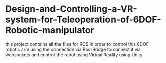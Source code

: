 # Design-and-Controlling-a-VR-system-for-Teleoperation-of-6DOF-Robotic-manipulator
this project contains all the files for ROS in order to control this 6DOF robotic arm using the connection via Ros-Bridge to connect it via websockets and control the robot using Virtual Reality using Unity
